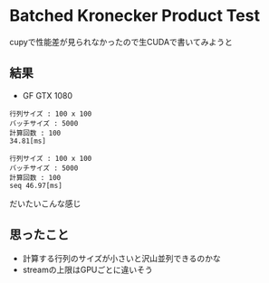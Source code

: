 # Batched Kronecker Product Test

cupyで性能差が見られなかったので生CUDAで書いてみようと

## 結果
- GF GTX 1080
```
行列サイズ : 100 x 100
バッチサイズ : 5000
計算回数 : 100
34.81[ms]
```
```
行列サイズ : 100 x 100
バッチサイズ : 5000
計算回数 : 100
seq 46.97[ms]
```
だいたいこんな感じ

## 思ったこと
- 計算する行列のサイズが小さいと沢山並列できるのかな
- streamの上限はGPUごとに違いそう
